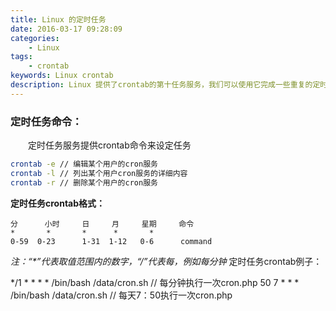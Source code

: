 ```yaml
---
title: Linux 的定时任务
date: 2016-03-17 09:28:09
categories:
    - Linux
tags:
    - crontab
keywords: Linux crontab
description: Linux 提供了crontab的第十任务服务，我们可以使用它完成一些重复的定时任务，比如日志切割等
---
```

### 定时任务命令：
&emsp;&emsp;定时任务服务提供crontab命令来设定任务
```bash
crontab -e // 编辑某个用户的cron服务
crontab -l // 列出某个用户cron服务的详细内容
crontab -r // 删除某个用户的cron服务
```
__定时任务crontab格式：__
```
分      小时     日     月     星期     命令
*       *       *      *       *
0-59  0-23      1-31  1-12   0-6      command
```

_注：“\*”代表取值范围内的数字，“/”代表每，例如每分钟_
定时任务crontab例子：

\*/1 \* \* \* \* /bin/bash /data/cron.sh // 每分钟执行一次cron.php
50 7 \* \* \* /bin/bash /data/cron.sh // 每天7：50执行一次cron.php
